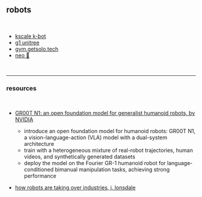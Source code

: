 ## robots

<br>

* [kscale k-bot](https://www.kscale.dev/)
* [g1 unitree](https://humanoid.guide/product/g1)
* [gym.getsolo.tech](https://gym.getsolo.tech/)
* [neo 😬](https://www.1x.tech/neo)

<br>

---

### resources

<br>

* [GR00T N1: an open foundation model for generalist humanoid robots, by NVIDIA](https://arxiv.org/pdf/2503.14734)
  - introduce an open foundation model for humanoid robots: GR00T N1, a vision-language-action (VLA) model with a dual-system architecture
  - train with a heterogeneous mixture of real-robot trajectories, human videos, and synthetically generated datasets
  - deploy the model on the Fourier GR-1 humanoid robot for language-conditioned bimanual manipulation tasks, achieving strong performance
 
* [how robots are taking over industries, j. lonsdale](https://www.youtube.com/watch?v=LhBcuAHRqNA)
